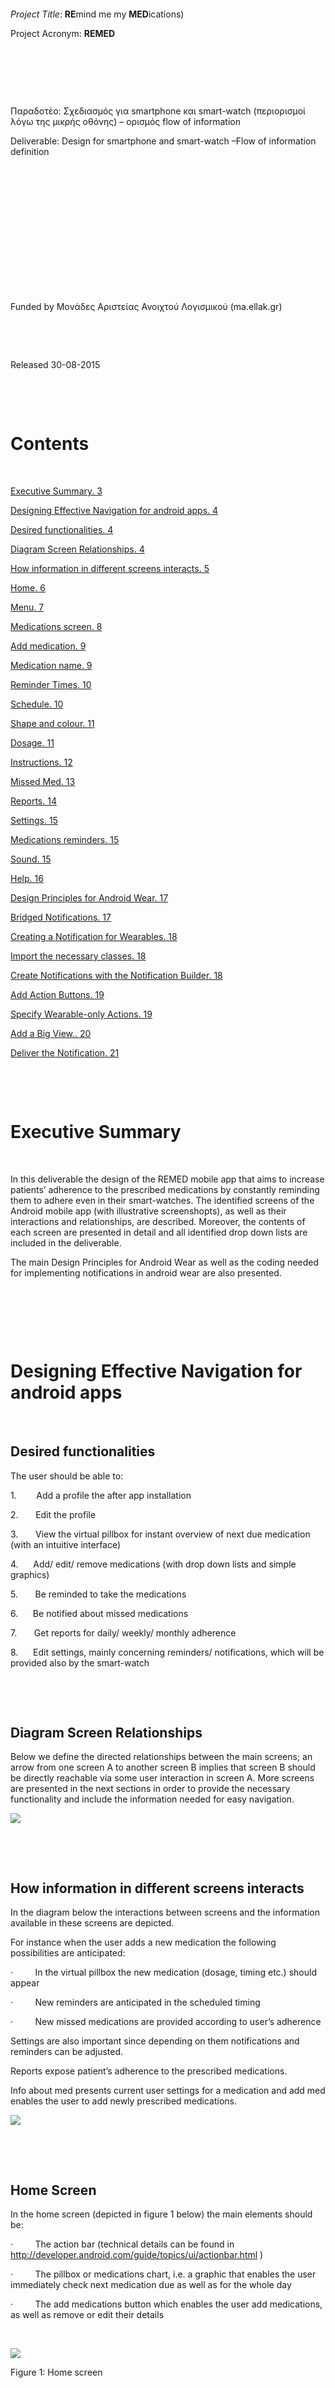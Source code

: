  

 

*Project Title*: **RE**mind me my **MED**ications)

Project Acronym: **REMED**

 

 

 

Παραδοτέο: Σχεδιασμός για smartphone και smart-watch (περιορισμοί λόγω της
μικρής οθόνης) – ορισμός flow of information

Deliverable: Design for smartphone and smart-watch –Flow of information
definition

 

 

 

 

 

 

 

Funded by Μονάδες Αριστείας Ανοιχτού Λογισμικού (ma.ellak.gr)

 

 

Released 30-08-2015

 

 

**Contents**
============

 

[Executive Summary. 3](<#_Toc428537098>)

[Designing Effective Navigation for android apps. 4](<#_Toc428537099>)

[Desired functionalities. 4](<#_Toc428537100>)

[Diagram Screen Relationships. 4](<#_Toc428537101>)

[How information in different screens interacts. 5](<#_Toc428537102>)

[Home. 6](<#_Toc428537103>)

[Menu. 7](<#_Toc428537104>)

[Medications screen. 8](<#_Toc428537105>)

[Add medication. 9](<#_Toc428537106>)

[Medication name. 9](<#_Toc428537107>)

[Reminder Times. 10](<#_Toc428537108>)

[Schedule. 10](<#_Toc428537109>)

[Shape and colour. 11](<#_Toc428537110>)

[Dosage. 11](<#_Toc428537111>)

[Instructions. 12](<#_Toc428537112>)

[Missed Med. 13](<#_Toc428537113>)

[Reports. 14](<#_Toc428537114>)

[Settings. 15](<#_Toc428537115>)

[Medications reminders. 15](<#_Toc428537116>)

[Sound. 15](<#_Toc428537117>)

[Help. 16](<#_Toc428537118>)

[Design Principles for Android Wear. 17](<#_Toc428537119>)

[Bridged Notifications. 17](<#_Toc428537120>)

[Creating a Notification for Wearables. 18](<#_Toc428537121>)

[Import the necessary classes. 18](<#_Toc428537122>)

[Create Notifications with the Notification Builder. 18](<#_Toc428537123>)

[Add Action Buttons. 19](<#_Toc428537124>)

[Specify Wearable-only Actions. 19](<#_Toc428537125>)

[Add a Big View.. 20](<#_Toc428537126>)

[Deliver the Notification. 21](<#_Toc428537127>)

 

 

Executive Summary
=================

 

In this deliverable the design of the REMED mobile app that aims to increase
patients’ adherence to the prescribed medications by constantly reminding them
to adhere even in their smart-watches. The identified screens of the Android
mobile app (with illustrative screenshopts), as well as their interactions and
relationships, are described. Moreover, the contents of each screen are
presented in detail and all identified drop down lists are included in the
deliverable.

The main Design Principles for Android Wear as well as the coding needed for
implementing notifications in android wear are also presented.

 

 

  


 

Designing Effective Navigation for android apps
===============================================

 

Desired functionalities
-----------------------

The user should be able to:

1.        Add a profile the after app installation

2.       Edit the profile

3.       View the virtual pillbox for instant overview of next due medication
(with an intuitive interface)

4.      Add/ edit/ remove medications (with drop down lists and simple graphics)

5.       Be reminded to take the medications

6.      Be notified about missed medications

7.       Get reports for daily/ weekly/ monthly adherence

8.      Edit settings, mainly concerning reminders/ notifications, which will be
provided also by the smart-watch

 

 

Diagram Screen Relationships
----------------------------

Below we define the directed relationships between the main screens; an arrow
from one screen A to another screen B implies that screen B should be directly
reachable via some user interaction in screen A. More screens are presented in
the next sections in order to provide the necessary functionality and include
the information needed for easy navigation.

![](<file:///C:\Users\medlab1\AppData\Local\Temp\msohtmlclip1\01\clip_image002.png>)

 

 

How information in different screens interacts
----------------------------------------------

In the diagram below the interactions between screens and the information
available in these screens are depicted.

For instance when the user adds a new medication the following possibilities are
anticipated:

·         In the virtual pillbox the new medication (dosage, timing etc.) should
appear

·         New reminders are anticipated in the scheduled timing

·         New missed medications are provided according to user’s adherence

Settings are also important since depending on them notifications and reminders
can be adjusted.

Reports expose patient’s adherence to the prescribed medications.

Info about med presents current user settings for a medication and add med
enables the user to add newly prescribed medications.

![](<file:///C:\Users\medlab1\AppData\Local\Temp\msohtmlclip1\01\clip_image004.png>)

 

 

Home Screen
-----------

In the home screen (depicted in figure 1 below) the main elements should be:

·         The action bar (technical details can be found in
<http://developer.android.com/guide/topics/ui/actionbar.html> )

·         The pillbox or medications chart, i.e. a graphic that enables the user
immediately check next medication due as well as for the whole day

·         The add medications button which enables the user add medications, as
well as remove or edit their details

 

![](<file:///C:\Users\medlab1\AppData\Local\Temp\msohtmlclip1\01\clip_image006.png>)

Figure 1: Home screen

 

  


 

Menu
----

In the menu all screens should be included (as depicted in figure 2) , apart
from the reminders that are much more a functionality interrelated with most
screens than a screen itself.

In the following these screens and what functionality should be provided by them
will be thoroughly presented.

![](<file:///C:\Users\medlab1\AppData\Local\Temp\msohtmlclip1\01\clip_image008.png>)

Figure 2: Menu screen

  


 

Medications screen
------------------

 

![](<file:///C:\Users\medlab1\AppData\Local\Temp\msohtmlclip1\01\clip_image010.png>)

Figure 3: Medications screen

 

  


 

Add medication
--------------

 

![](<file:///C:\Users\medlab1\AppData\Local\Temp\msohtmlclip1\01\clip_image012.png>)

Figure 4: Add medication screens with all the choices the user should have

 

 

### Medication name

From the website of SFEE (Σύνδεσμος Φαρμακευτικών Επιχειρήσεων Ελλάδος)
<https://www.sfee.gr/deltio-timon-farmakon-anthropinis-chrisis-20-7-2015/> as
well as from the website of the Greek Ministry of Health
<http://www.moh.gov.gr/articles/times-farmakwn/deltia-timwn/3386-deltio-timwn-farmakwn-anthrwpinhs-xrhshs-20-7-2015>
we were able to download (in excel format) the list with all commercially
available medications in Greece (more than 10.000).

From this file we can extract the names, type (syrup, tablet etc.), content and
drastic substance and thus the user will be able to choose from a structured
list and not write free text.

 

![](<file:///C:\Users\medlab1\AppData\Local\Temp\msohtmlclip1\01\clip_image014.jpg>)

Figure 5: List with commercially available medications in Greece

 

 

### Reminder Times

The user should be able to choose the frequency of each medication from a drop
down list that includes fields such as:

·         Once a day

·         Twice a day

·         3 times a day

·         4 times a day

·         5 times a day

·         6 times a day

·         7 times  a day

·         8 times  a day

Then depending in what he chose there will appear the respective number of
reminder times and he the user will be able to set the exact time for each
reminder as well as the quantity (dosage).

 

### Schedule

The user should be able to:

·         Choose the start date from a calendar

·         Define the duration which can be continuous or a number of days

·         Set if the medication should be taken every day or specific days of
the week

 

### Shape and colour

The user should be able to choose from a gallery that includes several types of
medications as those presented in the figure below.

What is needed are two galleries one with different shapes and a second with the
colors.

![Description: Colorful Capsules & Pills Vector](<file:///C:\Users\medlab1\AppData\Local\Temp\msohtmlclip1\01\clip_image015.jpg>)

 

### Dosage

Apart from the quantity (i.e. a number) there should be a drop down list that
will include:

·         Pills

·         Cc

·         Ml

·         Gr

·         Mg

·         Drops

·         Pieces

·         Puffs

·         Units

·         Teaspoon

·         Tablespoon

·         Patch

·         Mcg

·         Iu

·         meq

 

### Instructions

Apart from free text instructions the user should be able to set food
instructions choosing from a simple list:

·         Before food

·         With food

·         After food

 

  


 

Missed Med
----------

Accessible also from the action bar of the home screen the Missed med screen
should inform the user about any missed medications.

Managing missed medications is a complicated issue for which only pharmacists
and prescribing clinicians can give reliable instructions to the users and the
scope of this screen is only to inform the user and not advise him/ her what to
do with missed dosages.

 

![](<file:///C:\Users\medlab1\AppData\Local\Temp\msohtmlclip1\01\clip_image017.png>)

 

 

Reports
-------

 

![](<file:///C:\Users\medlab1\AppData\Local\Temp\msohtmlclip1\01\clip_image019.png>)

 

  


 

Settings
--------

 

![](<file:///C:\Users\medlab1\AppData\Local\Temp\msohtmlclip1\01\clip_image021.png>)

 

### Medications reminders 

The user should be able to set:

·         Max reminders per medication (number)

·         Snooze duration (minutes)

·         Pop up notification (no pop up, when screen is on, always show pop up)

·         Reminder text (e.g. it is time to take your meds)

### Sound

The user should be able to set:

·         The volume level

·         Pick a ringtone

 

 

 

Help
----

 

![](<file:///C:\Users\medlab1\AppData\Local\Temp\msohtmlclip1\01\clip_image023.png>)

 

 

  


 

Design Principles for Android Wear[[1]](<#_ftn1>)
=================================================

 

Focus on not stopping the user and all else will follow: A watch is a perfect
form factor for a device that you can use while doing something else, such as
cooking, eating, walking, running, or even having a conversation. If using your
wearable app causes the user to stop whatever they’re doing, it’s a good
occasion to consider how to improve it using the principles in this section.

Design for big gestures: Use few and large touch targets. When you swipe through
photos on your phone, you’re using a large area of the display and precision
isn't required. That’s the best kind of interaction for a wearable device. Your
users are going to use your app in all sorts of situations, the least frequent
one might actually be sitting down at their desk.

Think about stream cards first: An app that offers to check in users could
appear in the stream suggesting the most likely place nearby, after a certain
amount of time.The best experience on a wearable device is when the right
content is there just when the user needs it. You can figure out when to show
your cards with sensors, or events happening in the cloud. For the cases where
it’s impossible to know when the user needs your app, you can rely on a voice
action or touch.

Do one thing, really fast: While users will engage with your app for only a few
seconds at time, they'll use it many times throughout the day. A well-designed
stream card carries one bit of information and potentially offers a few action
buttons when the user swipes over.

Design for the corner of the eye: The longer the user is looking at your app,
the more you are pulling them out of the real world. Thinking about how to
design your app for glance ability can vastly help the user get full value from
your app and quickly go back to what they were doing.

 

 

 

 

Bridged Notifications
---------------------

This is the simplest way to get on Android Wear. In fact, your app already does
this if it uses notifications. You can add Wear-specific features like extra
pages and voice replies by using the new notification APIs.

  


 

Creating a Notification for Wearables[[2]](<#_ftn2>)
----------------------------------------------------

To build handheld notifications that are also sent to wearables,
use [NotificationCompat.Builder](<https://developer.android.com/reference/android/support/v4/app/NotificationCompat.Builder.html>).
When you build notifications with this class, the system takes care of
displaying notifications properly, whether they appear on a handheld or
wearable.

 

### Import the necessary classes

To import the necessary packages, add this line to yourbuild.gradlefile:

compile "com.android.support:support-v4:20.0.+"

Now that your project has access to the necessary packages, import the necessary
classes from the support library:

import android.support.v4.app.NotificationCompat;  
import android.support.v4.app.NotificationManagerCompat;  
import android.support.v4.app.NotificationCompat.WearableExtender;

 

### Create Notifications with the Notification Builder

The [v4 support
library](<http://developer.android.com/tools/support-library/features.html#v4>) allows
you to create notifications using the latest notification features such as
action buttons and large icons, while remaining compatible with Android 1.6 (API
level 4) and higher.

To create a notification with the support library, you create an instance
of [NotificationCompat.Builder](<https://developer.android.com/reference/android/support/v4/app/NotificationCompat.Builder.html>) and
issue the notification by passing it
to [notify()](<https://developer.android.com/reference/java/lang/Object.html#notify()>).
For example:

int notificationId = 001;  
// Build intent for notification content  
Intent viewIntent = new Intent(this, ViewEventActivity.class);  
viewIntent.putExtra(EXTRA\_EVENT\_ID, eventId);  
PendingIntent viewPendingIntent =  
        PendingIntent.getActivity(this, 0, viewIntent, 0);  
  
NotificationCompat.Builder notificationBuilder =  
        new NotificationCompat.Builder(this)  
        .setSmallIcon(R.drawable.ic\_event)  
        .setContentTitle(eventTitle)  
        .setContentText(eventLocation)  
        .setContentIntent(viewPendingIntent);  
  
// Get an instance of the NotificationManager service  
NotificationManagerCompat notificationManager =  
        NotificationManagerCompat.from(this);  
  
// Build the notification and issues it with notification manager.  
notificationManager.notify(notificationId, notificationBuilder.build());

 

When this notification appears on a handheld device, the user can invoke
the [PendingIntent](<https://developer.android.com/reference/android/app/PendingIntent.html>) specified
by the
[setContentIntent()](<https://developer.android.com/reference/android/support/v4/app/NotificationCompat.Builder.html#setContentIntent(android.app.PendingIntent)>) method
by touching the notification. When this notification appears on an Android
wearable, the user can swipe the notification to the left to reveal
the **Open** action, which invokes the intent on the handheld device.

 

### Add Action Buttons

In addition to the primary content action defined by
[setContentIntent()](<https://developer.android.com/reference/android/support/v4/app/NotificationCompat.Builder.html#setContentIntent(android.app.PendingIntent)>),
you can add other actions by passing a
[PendingIntent](<https://developer.android.com/reference/android/app/PendingIntent.html>) to
the [addAction()](<https://developer.android.com/reference/android/support/v4/app/NotificationCompat.Builder.html#addAction(android.support.v4.app.NotificationCompat.Action)>) method.

For example, the following code shows the same type of notification from above,
but adds an action to view the event location on a map.

// Build an intent for an action to view a map  
Intent mapIntent = new Intent(Intent.ACTION\_VIEW);  
Uri geoUri = Uri.parse("geo:0,0?q=" + Uri.encode(location));  
mapIntent.setData(geoUri);  
PendingIntent mapPendingIntent =  
        PendingIntent.getActivity(this, 0, mapIntent, 0);  
  
NotificationCompat.Builder notificationBuilder =  
        new NotificationCompat.Builder(this)  
        .setSmallIcon(R.drawable.ic\_event)  
        .setContentTitle(eventTitle)  
        .setContentText(eventLocation)  
        .setContentIntent(viewPendingIntent)  
        **.addAction(R.drawable.ic\_map,**  
**                getString(R.string.map), mapPendingIntent);**

On a handheld, the action appears as an additional button attached to the
notification. On a wearable, the action appears as a large button when the user
swipes the notification to the left. When the user taps the action, the
associated intent is invoked on the handheld.

 

### Specify Wearable-only Actions

If you want the actions available on the wearable to be different from those on
the handheld, then
use[WearableExtender.addAction()](<https://developer.android.com/reference/android/support/v4/app/NotificationCompat.WearableExtender.html#addAction(android.support.v4.app.NotificationCompat.Action)>).
Once you add an action with this method, the wearable does not display any other
actions added
with [NotificationCompat.Builder.addAction()](<https://developer.android.com/reference/android/support/v4/app/NotificationCompat.Builder.html#addAction(android.support.v4.app.NotificationCompat.Action)>).
That is, only the actions added
with[WearableExtender.addAction()](<https://developer.android.com/reference/android/support/v4/app/NotificationCompat.WearableExtender.html#addAction(android.support.v4.app.NotificationCompat.Action)>) appear
on the wearable and they do not appear on the handheld.

// Create an intent for the reply action  
Intent actionIntent = new Intent(this, ActionActivity.class);  
PendingIntent actionPendingIntent =  
        PendingIntent.getActivity(this, 0, actionIntent,  
                PendingIntent.FLAG\_UPDATE\_CURRENT);  
  
// Create the action  
NotificationCompat.Action action =  
        new NotificationCompat.Action.Builder(R.drawable.ic\_action,  
                getString(R.string.label), actionPendingIntent)  
                .build();  
  
// Build the notification and add the action via WearableExtender  
Notification notification =  
        new NotificationCompat.Builder(mContext)  
                .setSmallIcon(R.drawable.ic\_message)  
                .setContentTitle(getString(R.string.title))  
                .setContentText(getString(R.string.content))  
                .extend(new WearableExtender().addAction(action))  
                .build();

 

### Add a Big View

You can insert extended text content to your notification by adding one of the
"big view" styles to your notification. On a handheld device, users can see the
big view content by expanding the notification. On a wearable device, the big
view content is visible by default.

To add the extended content to your notification,
call [setStyle()](<https://developer.android.com/reference/android/support/v4/app/NotificationCompat.Builder.html#setStyle(android.support.v4.app.NotificationCompat.Style)>) on
the
[NotificationCompat.Builder](<https://developer.android.com/reference/android/support/v4/app/NotificationCompat.Builder.html>) object,
passing it an instance of either
[BigTextStyle](<https://developer.android.com/reference/android/support/v4/app/NotificationCompat.BigTextStyle.html>) or [InboxStyle](<https://developer.android.com/reference/android/support/v4/app/NotificationCompat.InboxStyle.html>).

For example, the following code adds an instance of
[NotificationCompat.BigTextStyle](<https://developer.android.com/reference/android/support/v4/app/NotificationCompat.BigTextStyle.html>) to
the event notification, in order to include the complete event description
(which includes more text than can fit into the space provided for
[setContentText()](<https://developer.android.com/reference/android/support/v4/app/NotificationCompat.Builder.html#setContentText(java.lang.CharSequence)>)).

// Specify the 'big view' content to display the long  
// event description that may not fit the normal content text.  
BigTextStyle bigStyle = new NotificationCompat.BigTextStyle();  
bigStyle.bigText(eventDescription);  
  
NotificationCompat.Builder notificationBuilder =  
        new NotificationCompat.Builder(this)  
        .setSmallIcon(R.drawable.ic\_event)  
        .setLargeIcon(BitmapFactory.decodeResource(  
                getResources(), R.drawable.notif\_background))  
        .setContentTitle(eventTitle)  
        .setContentText(eventLocation)  
        .setContentIntent(viewPendingIntent)  
        .addAction(R.drawable.ic\_map,  
                getString(R.string.map), mapPendingIntent)  
        **.setStyle(bigStyle);**

Notice that you can add a large icon image to any notification using
the [setLargeIcon()](<https://developer.android.com/reference/android/support/v4/app/NotificationCompat.Builder.html#setLargeIcon(android.graphics.Bitmap)>) method.
However, these icons appear as large background images on a wearable and do not
look good as they are scaled up to fit the wearable screen. To add a
wearable-specific background image to a notification, see [Add Wearable Features
For a
Notification](<https://developer.android.com/training/wearables/notifications/creating.html#AddWearableFeatures>).
For more information about designing notifications with large images, see
the [Design Principles of Android
Wear](<https://developer.android.com/design/wear/index.html>).

 

### Deliver the Notification

When you want to deliver your notifications, always use
the [NotificationManagerCompat](<https://developer.android.com/reference/android/support/v4/app/NotificationManagerCompat.html>) API
instead of
[NotificationManager](<https://developer.android.com/reference/android/app/NotificationManager.html>):

// Get an instance of the NotificationManager service  
NotificationManagerCompat notificationManager =  
        NotificationManagerCompat.from(mContext);  
  
// Issue the notification with notification manager.  
notificationManager.notify(notificationId, notif);

If you use the
framework's [NotificationManager](<https://developer.android.com/reference/android/app/NotificationManager.html>),
some features from
[NotificationCompat.WearableExtender](<https://developer.android.com/reference/android/support/v4/app/NotificationCompat.WearableExtender.html>) do
not work, so make sure to
use [NotificationCompat](<https://developer.android.com/reference/android/support/v4/app/NotificationCompat.html>).

 

 

 

[[1]](<#_ftnref1 https://developer.android.com/design/wear/principles.html>)
<https://developer.android.com/design/wear/principles.html>

[[2]](<#_ftnref2
https://developer.android.com/training/wearables/notifications/creating.html>)
<https://developer.android.com/training/wearables/notifications/creating.html>
